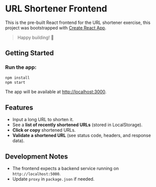 # URL Shortener Frontend

This is the pre-built React frontend for the URL shortener exercise, this project was bootstrapped with [Create React App](https://github.com/facebook/create-react-app).

> Happy building! 🚀

## Getting Started

### Run the app:
```bash
npm install
npm start
```
The app will be available at [http://localhost:3000](http://localhost:3000).

## Features
- Input a long URL to shorten it.
- See a **list of recently shortened URLs** (stored in LocalStorage).
- **Click or copy** shortened URLs.
- **Validate a shortened URL** (see status code, headers, and response data).

## Development Notes
- The frontend expects a backend service running on `http://localhost:5000`.
- Update `proxy` in `package.json` if needed.
